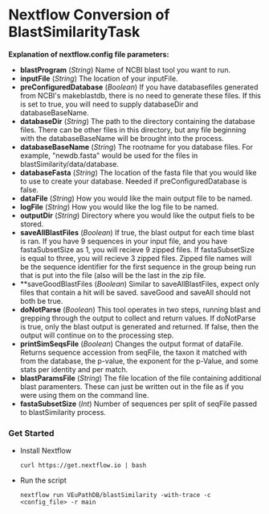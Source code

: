 # Nextflow Conversion of BlastSimilarityTask

**Explanation of nextflow.config file parameters:**
- **blastProgram** (*String*) Name of NCBI blast tool you want to run.
- **inputFile** (*String*) The location of your inputFile.
- **preConfiguredDatabase** (*Boolean*) If you have databasefiles generated from NCBI's makeblastdb, there is no need to generate these files. If this is set to true, you will need to supply databaseDir and databaseBaseName.
- **databaseDir** (*String*) The path to the directory containing the database files. There can be other files in this directory, but any file beginning with the databaseBaseName will be brought into the process.
- **databaseBaseName** (*String*) The rootname for you database files. For example, "newdb.fasta" would be used for the files in blastSimilarity/data/database.
- **databaseFasta** (*String*) The location of the fasta file that you would like to use to create your database. Needed if preConfiguredDatabase is false.
- **dataFile** (*String*) How you would like the main output file to be named.
- **logFile** (*String*) How you would like the log file to be named.
- **outputDir** (*String*) Directory where you would like the output fiels to be stored.
- **saveAllBlastFiles** (*Boolean*) If true, the blast output for each time blast is ran. If you have 9 sequences in your input file, and you have fastaSubsetSize as 1, you will recieve 9 zipped files. If fastaSubsetSize is equal to three, you will recieve 3 zipped files. Zipped file names will be the sequence identifier for the first sequence in the group being run that is put into the file (also will be the last in the zip file.
- **saveGoodBlastFiles (*Boolean*) Similar to saveAllBlastFiles, expect only files that contain a hit will be saved. saveGood and saveAll should not both be true.
- **doNotParse** (*Boolean*) This tool operates in two steps, running blast and grepping through the output to collect and return values. If doNotParse is true, only the blast output is generated and returned. If false, then the output will continue on to the processing step.
- **printSimSeqsFile** (*Boolean*) Changes the output format of dataFile. Returns sequence accession from seqFile, the taxon it matched with from the database, the p-value, the exponent for the p-Value, and some stats per identity and per match. 
- **blastParamsFile** (*String*) The file location of the file containing additional blast paramenters. These can just be written out in the file as if you were using them on the command line.
- **fastaSubsetSize** (*Int*) Number of sequences per split of seqFile passed to blastSimilarity process.
 
### Get Started
  * Install Nextflow
    
    `curl https://get.nextflow.io | bash`
  
  * Run the script
    
    `nextflow run VEuPathDB/blastSimilarity -with-trace -c  <config_file> -r main`

